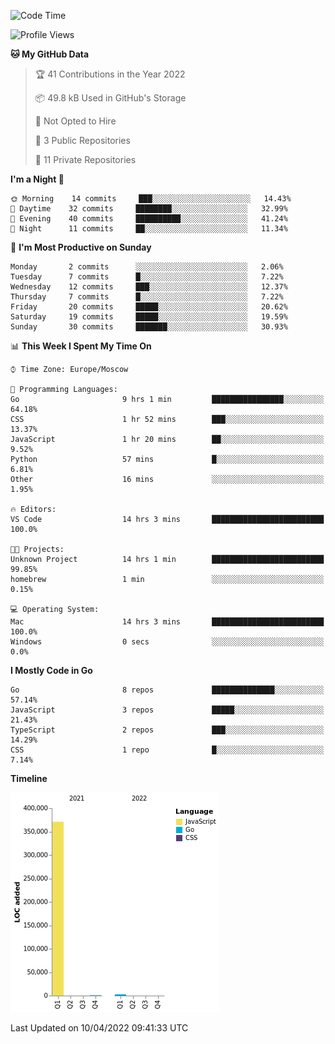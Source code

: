 <!--START_SECTION:waka-->
![Code Time](http://img.shields.io/badge/Code%20Time-257%20hrs%2040%20mins-blue)

![Profile Views](http://img.shields.io/badge/Profile%20Views-0-blue)

**🐱 My GitHub Data** 

> 🏆 41 Contributions in the Year 2022
 > 
> 📦 49.8 kB Used in GitHub's Storage 
 > 
> 🚫 Not Opted to Hire
 > 
> 📜 3 Public Repositories 
 > 
> 🔑 11 Private Repositories  
 > 
**I'm a Night 🦉** 

```text
🌞 Morning    14 commits     ███░░░░░░░░░░░░░░░░░░░░░░   14.43% 
🌆 Daytime    32 commits     ████████░░░░░░░░░░░░░░░░░   32.99% 
🌃 Evening    40 commits     ██████████░░░░░░░░░░░░░░░   41.24% 
🌙 Night      11 commits     ██░░░░░░░░░░░░░░░░░░░░░░░   11.34%

```
📅 **I'm Most Productive on Sunday** 

```text
Monday       2 commits      ░░░░░░░░░░░░░░░░░░░░░░░░░   2.06% 
Tuesday      7 commits      █░░░░░░░░░░░░░░░░░░░░░░░░   7.22% 
Wednesday    12 commits     ███░░░░░░░░░░░░░░░░░░░░░░   12.37% 
Thursday     7 commits      █░░░░░░░░░░░░░░░░░░░░░░░░   7.22% 
Friday       20 commits     █████░░░░░░░░░░░░░░░░░░░░   20.62% 
Saturday     19 commits     █████░░░░░░░░░░░░░░░░░░░░   19.59% 
Sunday       30 commits     ███████░░░░░░░░░░░░░░░░░░   30.93%

```


📊 **This Week I Spent My Time On** 

```text
⌚︎ Time Zone: Europe/Moscow

💬 Programming Languages: 
Go                       9 hrs 1 min         ████████████████░░░░░░░░░   64.18% 
CSS                      1 hr 52 mins        ███░░░░░░░░░░░░░░░░░░░░░░   13.37% 
JavaScript               1 hr 20 mins        ██░░░░░░░░░░░░░░░░░░░░░░░   9.52% 
Python                   57 mins             █░░░░░░░░░░░░░░░░░░░░░░░░   6.81% 
Other                    16 mins             ░░░░░░░░░░░░░░░░░░░░░░░░░   1.95%

🔥 Editors: 
VS Code                  14 hrs 3 mins       █████████████████████████   100.0%

🐱‍💻 Projects: 
Unknown Project          14 hrs 1 min        █████████████████████████   99.85% 
homebrew                 1 min               ░░░░░░░░░░░░░░░░░░░░░░░░░   0.15%

💻 Operating System: 
Mac                      14 hrs 3 mins       █████████████████████████   100.0% 
Windows                  0 secs              ░░░░░░░░░░░░░░░░░░░░░░░░░   0.0%

```

**I Mostly Code in Go** 

```text
Go                       8 repos             ██████████████░░░░░░░░░░░   57.14% 
JavaScript               3 repos             █████░░░░░░░░░░░░░░░░░░░░   21.43% 
TypeScript               2 repos             ███░░░░░░░░░░░░░░░░░░░░░░   14.29% 
CSS                      1 repo              █░░░░░░░░░░░░░░░░░░░░░░░░   7.14%

```


**Timeline**

![Chart not found](https://raw.githubusercontent.com/jeezft/jeezft/main/charts/bar_graph.png) 


 Last Updated on 10/04/2022 09:41:33 UTC
<!--END_SECTION:waka-->
